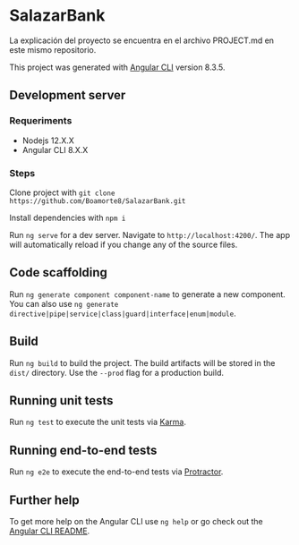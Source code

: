 # SalazarBank

La explicación del proyecto se encuentra en el archivo PROJECT.md en este mismo repositorio.

This project was generated with [Angular CLI](https://github.com/angular/angular-cli) version 8.3.5.

## Development server

### Requeriments

- Nodejs 12.X.X
- Angular CLI 8.X.X

### Steps

Clone project with `git clone https://github.com/Boamorte8/SalazarBank.git`

Install dependencies with `npm i`

Run `ng serve` for a dev server. Navigate to `http://localhost:4200/`. The app will automatically reload if you change any of the source files.

## Code scaffolding

Run `ng generate component component-name` to generate a new component. You can also use `ng generate directive|pipe|service|class|guard|interface|enum|module`.

## Build

Run `ng build` to build the project. The build artifacts will be stored in the `dist/` directory. Use the `--prod` flag for a production build.

## Running unit tests

Run `ng test` to execute the unit tests via [Karma](https://karma-runner.github.io).

## Running end-to-end tests

Run `ng e2e` to execute the end-to-end tests via [Protractor](http://www.protractortest.org/).

## Further help

To get more help on the Angular CLI use `ng help` or go check out the [Angular CLI README](https://github.com/angular/angular-cli/blob/master/README.md).
